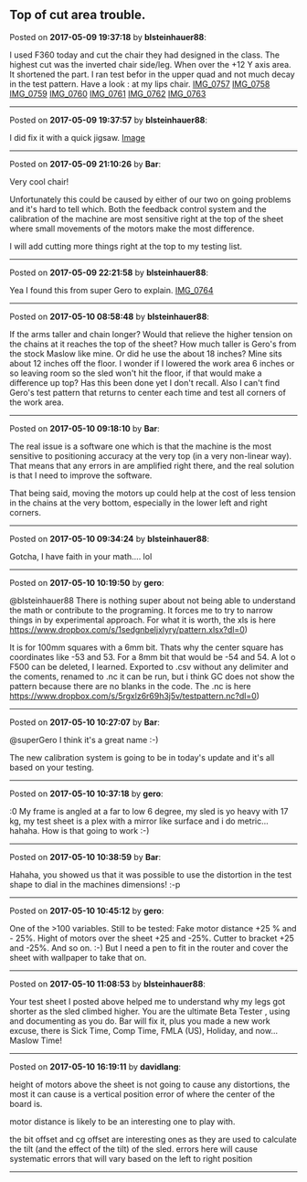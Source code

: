 ## Top of cut area trouble.
Posted on **2017-05-09 19:37:18** by **blsteinhauer88**:

I used F360 today and cut the chair they had designed in the class. The highest cut was the inverted chair side/leg. When over the +12 Y axis area. It shortened the part. I ran test befor in the upper quad and not much decay in the test pattern. Have a look : at my lips chair. [IMG_0757](/images/K6/gK/K6gK_img_0757.jpg.jpg) [IMG_0758](/images/HD/PZ/HDPZ_img_0758.jpg.jpg) [IMG_0759](/images/cO/A8/cOA8_img_0759.jpg.jpg) [IMG_0760](/images/8n/OY/8nOY_img_0760.jpg.jpg) [IMG_0761](/images/MJ/UR/MJUR_img_0761.jpg.jpg) [IMG_0762](/images/xt/S8/xtS8_img_0762.jpg.jpg) [IMG_0763](/images/JP/NT/JPNT_img_0763.jpg.jpg)

---

Posted on **2017-05-09 19:37:57** by **blsteinhauer88**:

I did fix it with a quick jigsaw. [Image](/images/Wr/Al/WrAl_image.jpg.jpg)

---

Posted on **2017-05-09 21:10:26** by **Bar**:

Very cool chair!



Unfortunately this could be caused by either of our two on going problems and it's hard to tell which. Both the feedback control system and the calibration of the machine are most sensitive right at the top of the sheet where small movements of the motors make the most difference.



I will add cutting more things right at the top to my testing list.

---

Posted on **2017-05-09 22:21:58** by **blsteinhauer88**:

Yea I found this from super Gero to explain.  [IMG_0764](/images/T6/Pn/T6Pn_img_0764.png.jpg)

---

Posted on **2017-05-10 08:58:48** by **blsteinhauer88**:

If the arms taller and chain longer?  Would that relieve the higher tension on the chains at it reaches the top of the sheet?  How much taller is Gero's from the stock Maslow like mine.  Or did he use the about 18 inches?  Mine sits about 12 inches off the floor.  I wonder if I lowered the work area 6 inches or so leaving room so the sled won't hit the floor, if that would make a difference up top?  Has this been done yet I don't recall.  Also I can't find Gero's test pattern that returns to center each time and test all corners of the work area.

---

Posted on **2017-05-10 09:18:10** by **Bar**:

The real issue is a software one which is that the machine is the most sensitive to positioning accuracy at the very top (in a very non-linear way). That means that any errors in are amplified right there, and the real solution is that I need to improve the software.



That being said, moving the motors up could help at the cost of less tension in the chains at the very bottom, especially in the lower left and right corners.

---

Posted on **2017-05-10 09:34:24** by **blsteinhauer88**:

Gotcha,  I have faith in your math.... lol

---

Posted on **2017-05-10 10:19:50** by **gero**:

@blsteinhauer88 There is nothing super about not being able to understand the math or contribute to the programing. It forces me to try to narrow things in by experimental approach. For what it is worth, the xls is here https://www.dropbox.com/s/1sedgnbeljxlyry/pattern.xlsx?dl=0) 

It is for 100mm squares with a 6mm bit. Thats why the center square has coordinates like -53 and 53. For a 8mm bit that would be -54 and 54. A lot o F500 can be deleted, I learned. Exported to .csv without any delimiter and the coments, renamed to .nc it can be run, but i think GC does not show the pattern because there are no blanks in the code.  The .nc is here https://www.dropbox.com/s/5rgxlz6r69h3j5v/testpattern.nc?dl=0)

---

Posted on **2017-05-10 10:27:07** by **Bar**:

@superGero I think it's a great name :-)



The new calibration system is going to be in today's update and it's all based on your testing.

---

Posted on **2017-05-10 10:37:18** by **gero**:

:0 My frame is angled at a far to low 6 degree, my sled is yo heavy with 17 kg, my test sheet is a plex with a mirror like surface and i do metric... hahaha. How is that going to work :-)

---

Posted on **2017-05-10 10:38:59** by **Bar**:

Hahaha, you showed us that it was possible to use the distortion in the test shape to dial in the machines dimensions!  :-p

---

Posted on **2017-05-10 10:45:12** by **gero**:

One of the >100 variables. Still to be tested: Fake motor distance +25 % and - 25%. Hight of motors over the sheet +25 and -25%. Cutter to bracket +25 and -25%. And so on. :-) But I need a pen to fit in the router and cover the sheet with wallpaper to take that on.

---

Posted on **2017-05-10 11:08:53** by **blsteinhauer88**:

Your test sheet I posted above helped me to understand why my legs got shorter as the sled climbed higher.   You are the ultimate Beta Tester , using and documenting as you do.  Bar will fix it, plus you made a new work excuse, there is Sick Time, Comp Time, FMLA (US), Holiday, and now... Maslow Time!

---

Posted on **2017-05-10 16:19:11** by **davidlang**:

height of motors above the sheet is not going to cause any distortions, the most it can cause is a vertical position error of where the center of the board is.



motor distance  is likely to be an interesting one to play with.



the bit offset and cg offset are interesting ones as they are used to calculate the tilt (and the effect of the tilt) of the sled. errors here will cause systematic errors that will vary based on the left to right position

---

